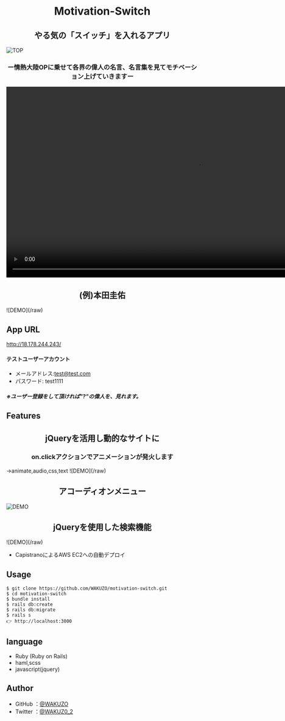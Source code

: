<h1 align="center">Motivation-Switch</h1>

<h2 align="center">やる気の「スイッチ」を入れるアプリ</h2>

![TOP](https://gyazo.com/b4ce55ad2e1c11b17b62a56c4a5825c0/raw)

<h3 align="center">ー情熱大陸OPに乗せて各界の偉人の名言、名言集を見てモチベーション上げていきますー</h3>

<a href="https://gyazo.com/6e8d1f2c1f99f3ced2d94b02627a3c73"><video alt="Video from Gyazo" width="1000" autoplay muted loop playsinline controls><source src="https://i.gyazo.com/6e8d1f2c1f99f3ced2d94b02627a3c73.mp4" type="video/mp4" /></video></a>

<h2 align="center">(例)本田圭佑</h2>
![DEMO](/raw)


## App URL

http://18.178.244.243/
    
#### テストユーザーアカウント
  - メールアドレス:test@test.com
  - パスワード: test1111
##### ※ユーザー登録をして頂ければ"?"の偉人を、見れます。


## Features

<h2 align="center">jQueryを活用し動的なサイトに</h2>
<h3 align="center">on.clickアクションでアニメーションが発火します</h3>
<p1 align="center">→animate,audio,css,text</p1>
![DEMO](/raw)

<h2 align="center">アコーディオンメニュー</h2>

![DEMO](/raw)

<h2 align="center">jQueryを使用した検索機能</h2>
![DEMO](/raw)

- CapistranoによるAWS EC2への自動デプロイ


## Usage

```
$ git clone https://github.com/WAKUZO/motivation-switch.git
$ cd motivation-switch
$ bundle install
$ rails db:create
$ rails db:migrate
$ rails s
👉 http://localhost:3000
```


## language

- Ruby (Ruby on Rails)
- haml,scss
- javascript(jquery)


## Author

- GitHub
  ：<a href="https://github.com/WAKUZO?tab=repositories">@WAKUZO</a>
- Twitter
  ：<a href="https://twitter.com/WAKUZ0_2">@WAKUZ0_2</a>
